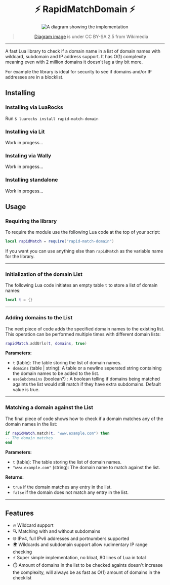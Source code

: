 <div align="center">

# ⚡ RapidMatchDomain ⚡

![A diagram showing the implementation](https://upload.wikimedia.org/wikipedia/commons/d/d2/DNS_schema.svg)
> [Diagram image](https://commons.wikimedia.org/wiki/File:DNS_schema.svg) is under CC BY-SA 2.5 from Wikimedia

</div>

---

A fast Lua library to check if a domain name in a list of domain names with wildcard, subdomain and IP address support.
It has O(1) complexity meaning even with 2 million domains it doesn't lag a tiny bit more.

For example the library is ideal for security to see if domains and/or IP addresses are in a blocklist.

## Installing

### Installing via LuaRocks

Run `$ luarocks install rapid-match-domain`

### Installing via Lit

Work in progess...

### Instaling via Wally

Work in progess...

### Installing standalone

Work in progess...

## Usage

### Requiring the library

To require the module use the following Lua code at the top of your script:

```lua
local rapidMatch = require("rapid-match-domain")
```

If you want you can use anything else than `rapidMatch` as the variable name for the library.

---

### Initialization of the domain List

The following Lua code initiates an empty table `t` to store a list of domain names:

```lua
local t = {}
```

---

### Adding domains to the List

The next piece of code adds the specified domain names to the existing list. This operation can be performed multiple times with different domain lists:

```lua
rapidMatch.addUrls(t, domains, true)
```

**Parameters:**
- `t` (table): The table storing the list of domain names.
- `domains` (table | string): A table or a newline seperated string containing the domain names to be added to the list.
- `useSubdomains` (boolean?) : A boolean telling if domains being matched againts the list would still match if they have extra subdomains. Default value is true.

---

### Matching a domain against the List

The final piece of code shows how to check if a domain matches any of the domain names in the list:

```lua
if rapidMatch.match(t, "www.example.com") then
-- The domain matches
end
```

**Parameters:**
- `t` (table): The table storing the list of domain names.
- `"www.example.com"` (string): The domain name to match against the list.

**Returns:**
- `true` if the domain matches any entry in the list.
- `false` if the domain does not match any entry in the list.

---

## Features

- 🔥 Wildcard support
- 🔍 Matching with and without subdomains
- 🌐 IPv4, full IPv6 addresses and portnumbers supported
- 🌍 Wildcards and subdomain support allow rudimentary IP range checking
- ⚡ Super simple implementation, no bloat, 80 lines of Lua in total
- ⏱️ Amount of domains in the list to be checked againts doesn't increase the complexity, will always be as fast as O(1) amount of domains in the checklist
